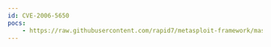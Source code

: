 ```yaml
---
id: CVE-2006-5650
pocs:
    - https://raw.githubusercontent.com/rapid7/metasploit-framework/master/modules/exploits/windows/browser/aol_icq_downloadagent.rb
---
```

